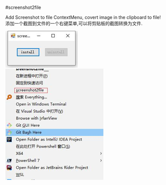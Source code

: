 #screenshot2file

Add Screenshot to file ContextMenu, covert image in the clipboard to file!  
添加一个截图到文件的一个右键菜单,可以将剪贴板的截图转换为文件.  

![image](image.png)
![image](image2.png)

